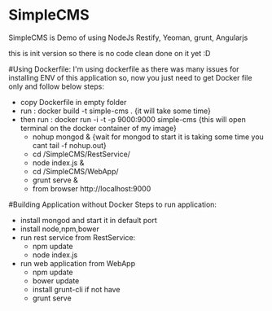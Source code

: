 # SimpleCMS
SimpleCMS is Demo of using NodeJs Restify, Yeoman, grunt, Angularjs 

this is init version so there is no code clean done on it yet :D

#Using Dockerfile:
I'm using dockerfile as there was many issues for installing ENV of this application so, now you just need to get Docker file only and follow below steps:
+ copy Dockerfile in empty folder
+ run : docker build -t simple-cms . {it will take some time}
+ then run : docker run -i -t -p 9000:9000 simple-cms {this will open terminal on the docker container of my image}
  + nohup mongod &  {wait for mongod to start it is taking some time you cant tail -f nohup.out}
  + cd /SimpleCMS/RestService/
  + node index.js &
  + cd /SimpleCMS/WebApp/
  + grunt serve &
  + from browser http://localhost:9000

#Building Application without Docker
Steps to run application:
+ install mongod and start it in default port
+ install node,npm,bower
+ run rest service from RestService:
  + npm update
  + node index.js
+ run web application from WebApp
  + npm update
  + bower update
  + install grunt-cli if not have
  + grunt serve
